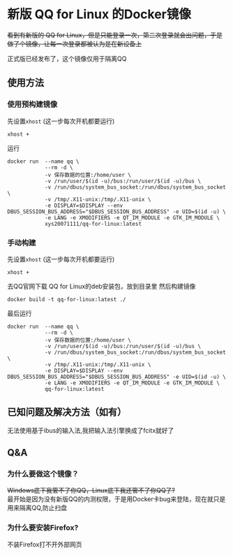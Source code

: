 # 新版 QQ for Linux 的Docker镜像

<del>
看到有新版的 QQ for Linux，但是只能登录一次，第二次登录就会出问题，于是做了个镜像，让每一次登录都被认为是在新设备上   
</del>  

正式版已经发布了，这个镜像仅用于隔离QQ  
## 使用方法

### 使用预构建镜像
先设置`xhost` (这一步每次开机都要运行)
```
xhost +
```
运行
```
docker run  --name qq \
            --rm -d \
            -v 保存数据的位置:/home/user \
            -v /run/user/$(id -u)/bus:/run/user/$(id -u)/bus \
            -v /run/dbus/system_bus_socket:/run/dbus/system_bus_socket \
            -v /tmp/.X11-unix:/tmp/.X11-unix \
            -e DISPLAY=$DISPLAY --env DBUS_SESSION_BUS_ADDRESS="$DBUS_SESSION_BUS_ADDRESS" -e UID=$(id -u) \
            -e LANG -e XMODIFIERS -e QT_IM_MODULE -e GTK_IM_MODULE \
            xys20071111/qq-for-linux:latest
```
### 手动构建
先设置`xhost` (这一步每次开机都要运行)
```
xhost +
```
去QQ官网下载 QQ for Linux的deb安装包，放到目录里
然后构建镜像
```
docker build -t qq-for-linux:latest ./
```
最后运行
```
docker run  --name qq \
            --rm -d \
            -v 保存数据的位置:/home/user \
            -v /run/user/$(id -u)/bus:/run/user/$(id -u)/bus \
            -v /run/dbus/system_bus_socket:/run/dbus/system_bus_socket \
            -v /tmp/.X11-unix:/tmp/.X11-unix \
            -e DISPLAY=$DISPLAY --env DBUS_SESSION_BUS_ADDRESS="$DBUS_SESSION_BUS_ADDRESS" -e UID=$(id -u) \
            -e LANG -e XMODIFIERS -e QT_IM_MODULE -e GTK_IM_MODULE \
            qq-for-linux:latest
```

## 已知问题及解决方法（如有）
无法使用基于ibus的输入法,我把输入法引擎换成了fcitx就好了

## Q&A

### 为什么要做这个镜像？
<del>Windows底下我管不了你QQ，Linux底下我还管不了你QQ了?</del>  
最开始是因为没有新版QQ的内测权限，于是用Docker卡bug来登陆，现在就只是用来隔离QQ,防止扫盘  

### 为什么要安装Firefox?
不装Firefox打不开外部网页
